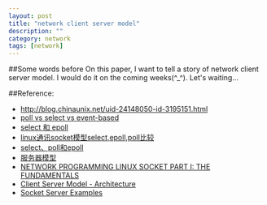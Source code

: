 ```yaml
---
layout: post
title: "network client server model"
description: ""
category: network
tags: [network]
---
```


##Some words before
On this paper, I want to tell a story of network client server model. I would 
do it on the coming weeks(^_^). Let's waiting...

##Reference:
* <http://blog.chinaunix.net/uid-24148050-id-3195151.html>
* [poll vs select vs event-based ](http://daniel.haxx.se/docs/poll-vs-select.html)
* [select 和 epoll](http://www.cppblog.com/feixuwu/archive/2010/07/10/119995.html)
* [linux通讯socket模型select,epoll,poll比较](http://zhhzhh-43.blog.163.com/blog/static/12669737120129195459299/)
* [select、poll和epoll](http://blog.endlesscode.com/2010/03/27/select-poll-epoll-intro/)
* [服务器模型](http://blog.chinaunix.net/uid-24148050-id-3195151.html)
* [NETWORK PROGRAMMING LINUX SOCKET PART I: THE FUNDAMENTALS](http://www.tenouk.com/Module39.html)
* [Client Server Model - Architecture](http://www.tutorialspoint.com/unix_sockets/client_server_model.htm)
* [Socket Server Examples](http://www.tutorialspoint.com/unix_sockets/socket_server_example.htm)
